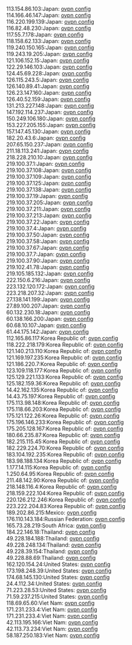 113.154.86.103:Japan: [ovpn config](vpn/113_154_86_103.ovpn)  
114.166.46.147:Japan: [ovpn config](vpn/114_166_46_147.ovpn)  
116.220.199.139:Japan: [ovpn config](vpn/116_220_199_139.ovpn)  
116.82.48.230:Japan: [ovpn config](vpn/116_82_48_230.ovpn)  
117.55.7.178:Japan: [ovpn config](vpn/117_55_7_178.ovpn)  
118.158.62.133:Japan: [ovpn config](vpn/118_158_62_133.ovpn)  
119.240.150.165:Japan: [ovpn config](vpn/119_240_150_165.ovpn)  
119.243.19.205:Japan: [ovpn config](vpn/119_243_19_205.ovpn)  
121.106.152.15:Japan: [ovpn config](vpn/121_106_152_15.ovpn)  
122.29.146.103:Japan: [ovpn config](vpn/122_29_146_103.ovpn)  
124.45.69.228:Japan: [ovpn config](vpn/124_45_69_228.ovpn)  
126.115.243.5:Japan: [ovpn config](vpn/126_115_243_5.ovpn)  
126.140.89.41:Japan: [ovpn config](vpn/126_140_89_41.ovpn)  
126.23.147.160:Japan: [ovpn config](vpn/126_23_147_160.ovpn)  
126.40.52.159:Japan: [ovpn config](vpn/126_40_52_159.ovpn)  
131.213.227.148:Japan: [ovpn config](vpn/131_213_227_148.ovpn)  
147.192.114.237:Japan: [ovpn config](vpn/147_192_114_237.ovpn)  
150.249.106.180:Japan: [ovpn config](vpn/150_249_106_180.ovpn)  
153.227.205.155:Japan: [ovpn config](vpn/153_227_205_155.ovpn)  
157.147.45.130:Japan: [ovpn config](vpn/157_147_45_130.ovpn)  
182.20.43.6:Japan: [ovpn config](vpn/182_20_43_6.ovpn)  
207.65.150.237:Japan: [ovpn config](vpn/207_65_150_237.ovpn)  
211.18.113.241:Japan: [ovpn config](vpn/211_18_113_241.ovpn)  
218.228.210.10:Japan: [ovpn config](vpn/218_228_210_10.ovpn)  
219.100.37.1:Japan: [ovpn config](vpn/219_100_37_1.ovpn)  
219.100.37.108:Japan: [ovpn config](vpn/219_100_37_108.ovpn)  
219.100.37.109:Japan: [ovpn config](vpn/219_100_37_109.ovpn)  
219.100.37.125:Japan: [ovpn config](vpn/219_100_37_125.ovpn)  
219.100.37.138:Japan: [ovpn config](vpn/219_100_37_138.ovpn)  
219.100.37.19:Japan: [ovpn config](vpn/219_100_37_19.ovpn)  
219.100.37.205:Japan: [ovpn config](vpn/219_100_37_205.ovpn)  
219.100.37.211:Japan: [ovpn config](vpn/219_100_37_211.ovpn)  
219.100.37.213:Japan: [ovpn config](vpn/219_100_37_213.ovpn)  
219.100.37.22:Japan: [ovpn config](vpn/219_100_37_22.ovpn)  
219.100.37.4:Japan: [ovpn config](vpn/219_100_37_4.ovpn)  
219.100.37.50:Japan: [ovpn config](vpn/219_100_37_50.ovpn)  
219.100.37.58:Japan: [ovpn config](vpn/219_100_37_58.ovpn)  
219.100.37.67:Japan: [ovpn config](vpn/219_100_37_67.ovpn)  
219.100.37.7:Japan: [ovpn config](vpn/219_100_37_7.ovpn)  
219.100.37.90:Japan: [ovpn config](vpn/219_100_37_90.ovpn)  
219.102.41.78:Japan: [ovpn config](vpn/219_102_41_78.ovpn)  
219.105.185.132:Japan: [ovpn config](vpn/219_105_185_132.ovpn)  
222.150.6.216:Japan: [ovpn config](vpn/222_150_6_216.ovpn)  
223.132.120.172:Japan: [ovpn config](vpn/223_132_120_172.ovpn)  
223.218.207.32:Japan: [ovpn config](vpn/223_218_207_32.ovpn)  
27.138.141.199:Japan: [ovpn config](vpn/27_138_141_199.ovpn)  
27.89.100.207:Japan: [ovpn config](vpn/27_89_100_207.ovpn)  
60.132.230.18:Japan: [ovpn config](vpn/60_132_230_18.ovpn)  
60.138.166.200:Japan: [ovpn config](vpn/60_138_166_200.ovpn)  
60.68.10.107:Japan: [ovpn config](vpn/60_68_10_107.ovpn)  
61.44.175.142:Japan: [ovpn config](vpn/61_44_175_142.ovpn)  
112.165.86.117:Korea Republic of: [ovpn config](vpn/112_165_86_117.ovpn)  
118.222.218.179:Korea Republic of: [ovpn config](vpn/118_222_218_179.ovpn)  
121.140.213.110:Korea Republic of: [ovpn config](vpn/121_140_213_110.ovpn)  
121.169.197.235:Korea Republic of: [ovpn config](vpn/121_169_197_235.ovpn)  
121.186.220.7:Korea Republic of: [ovpn config](vpn/121_186_220_7.ovpn)  
123.109.118.177:Korea Republic of: [ovpn config](vpn/123_109_118_177.ovpn)  
125.129.221.133:Korea Republic of: [ovpn config](vpn/125_129_221_133.ovpn)  
125.182.159.36:Korea Republic of: [ovpn config](vpn/125_182_159_36.ovpn)  
14.42.162.135:Korea Republic of: [ovpn config](vpn/14_42_162_135.ovpn)  
14.43.75.197:Korea Republic of: [ovpn config](vpn/14_43_75_197.ovpn)  
175.113.98.148:Korea Republic of: [ovpn config](vpn/175_113_98_148.ovpn)  
175.118.66.203:Korea Republic of: [ovpn config](vpn/175_118_66_203.ovpn)  
175.121.122.26:Korea Republic of: [ovpn config](vpn/175_121_122_26.ovpn)  
175.196.146.233:Korea Republic of: [ovpn config](vpn/175_196_146_233.ovpn)  
175.205.128.167:Korea Republic of: [ovpn config](vpn/175_205_128_167.ovpn)  
180.66.235.87:Korea Republic of: [ovpn config](vpn/180_66_235_87.ovpn)  
182.215.115.45:Korea Republic of: [ovpn config](vpn/182_215_115_45.ovpn)  
182.229.224.70:Korea Republic of: [ovpn config](vpn/182_229_224_70.ovpn)  
183.104.192.235:Korea Republic of: [ovpn config](vpn/183_104_192_235.ovpn)  
183.98.188.134:Korea Republic of: [ovpn config](vpn/183_98_188_134.ovpn)  
1.177.14.115:Korea Republic of: [ovpn config](vpn/1_177_14_115.ovpn)  
1.250.64.95:Korea Republic of: [ovpn config](vpn/1_250_64_95.ovpn)  
211.48.142.90:Korea Republic of: [ovpn config](vpn/211_48_142_90.ovpn)  
218.148.116.4:Korea Republic of: [ovpn config](vpn/218_148_116_4.ovpn)  
218.159.222.104:Korea Republic of: [ovpn config](vpn/218_159_222_104.ovpn)  
220.126.212.246:Korea Republic of: [ovpn config](vpn/220_126_212_246.ovpn)  
223.222.204.83:Korea Republic of: [ovpn config](vpn/223_222_204_83.ovpn)  
189.202.86.215:Mexico: [ovpn config](vpn/189_202_86_215.ovpn)  
176.110.143.184:Russian Federation: [ovpn config](vpn/176_110_143_184.ovpn)  
165.73.28.219:South Africa: [ovpn config](vpn/165_73_28_219.ovpn)  
184.22.146.18:Thailand: [ovpn config](vpn/184_22_146_18.ovpn)  
49.228.184.188:Thailand: [ovpn config](vpn/49_228_184_188.ovpn)  
49.228.248.134:Thailand: [ovpn config](vpn/49_228_248_134.ovpn)  
49.228.39.154:Thailand: [ovpn config](vpn/49_228_39_154.ovpn)  
49.228.88.69:Thailand: [ovpn config](vpn/49_228_88_69.ovpn)  
162.120.154.24:United States: [ovpn config](vpn/162_120_154_24.ovpn)  
173.198.248.39:United States: [ovpn config](vpn/173_198_248_39.ovpn)  
174.68.145.130:United States: [ovpn config](vpn/174_68_145_130.ovpn)  
24.4.112.34:United States: [ovpn config](vpn/24_4_112_34.ovpn)  
71.223.28.53:United States: [ovpn config](vpn/71_223_28_53.ovpn)  
71.59.237.215:United States: [ovpn config](vpn/71_59_237_215.ovpn)  
118.69.65.60:Viet Nam: [ovpn config](vpn/118_69_65_60.ovpn)  
171.231.233.4:Viet Nam: [ovpn config](vpn/171_231_233_4.ovpn)  
171.231.233.4:Viet Nam: [ovpn config](vpn/171_231_233_4.ovpn)  
42.113.195.166:Viet Nam: [ovpn config](vpn/42_113_195_166.ovpn)  
42.113.73.234:Viet Nam: [ovpn config](vpn/42_113_73_234.ovpn)  
58.187.250.183:Viet Nam: [ovpn config](vpn/58_187_250_183.ovpn)  
